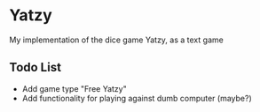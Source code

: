 # Yatzy
My implementation of the dice game Yatzy, as a text game

## Todo List

- Add game type "Free Yatzy"
- Add functionality for playing against dumb computer (maybe?)
